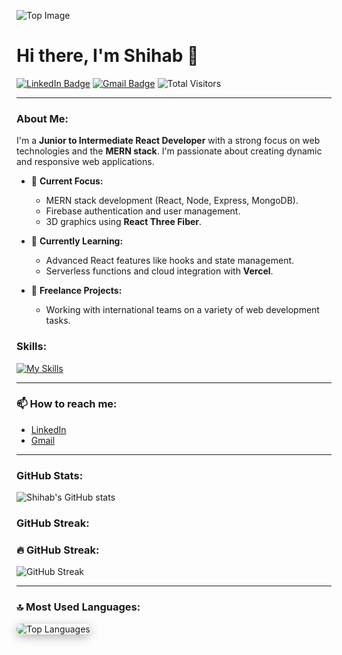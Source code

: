 ![Top Image](https://user-images.githubusercontent.com/74038190/212749447-bfb7e725-6987-49d9-ae85-2015e3e7cc41.gif)


# Hi there, I'm Shihab 👋  
  [![LinkedIn Badge](https://img.shields.io/badge/-Connect%20with%20me-blue?style=flat-square&logo=Linkedin&logoColor=white&link=https://www.linkedin.com/in/saiful-islam-a1a352232/)](https://www.linkedin.com/in/saiful-islam-a1a352232/)
[![Gmail Badge](https://img.shields.io/badge/-mohimshihab735@gmail.com-c14438?style=flat-square&logo=Gmail&logoColor=white&link=mailto:mohimshihab735@gmail.com)](mailto:mohimshihab735@gmail.com)
<img src="https://komarev.com/ghpvc/?username=saifulislam735&label=Profile%20views&color=blue&style=flat-square" alt="Total Visitors" />

---

### About Me:
I'm a **Junior to Intermediate React Developer** with a strong focus on web technologies and the **MERN stack**. I'm passionate about creating dynamic and responsive web applications.

- 🔭 **Current Focus:**
  - MERN stack development (React, Node, Express, MongoDB).
  - Firebase authentication and user management.
  - 3D graphics using **React Three Fiber**.

- 🌱 **Currently Learning:**
  - Advanced React features like hooks and state management.
  - Serverless functions and cloud integration with **Vercel**.

- 💼 **Freelance Projects:**
  - Working with international teams on a variety of web development tasks.

### Skills:
[![My Skills](https://skillicons.dev/icons?i=react,js,nodejs,express,mongodb,bootstrap,tailwind,html,css)](https://skillicons.dev)

---

### 📫 How to reach me:
-  [LinkedIn](https://www.linkedin.com/in/saiful-islam-a1a352232/)
- [Gmail](mailto:mohimshihab735@gmail.com)

---

### GitHub Stats:
![Shihab's GitHub stats](https://github-readme-stats.vercel.app/api?username=your-github-username&show_icons=true&theme=radical)

### GitHub Streak:
### 🔥 GitHub Streak:
  <img src="https://streak-stats.demolab.com/?user=saifulislam735&theme=radical&hide_border=true&date_format=M%20j%5B%2C%20Y%5D" alt="GitHub Streak" />

---
### 🔝 Most Used Languages:
<p align="">
  <img src="https://github-readme-stats.vercel.app/api/top-langs/?username=saifulislam735&layout=compact&theme=radical" alt="Top Languages" style="border-radius: 10px; box-shadow: 0px 4px 15px rgba(0,0,0,0.3);" />
</p>

